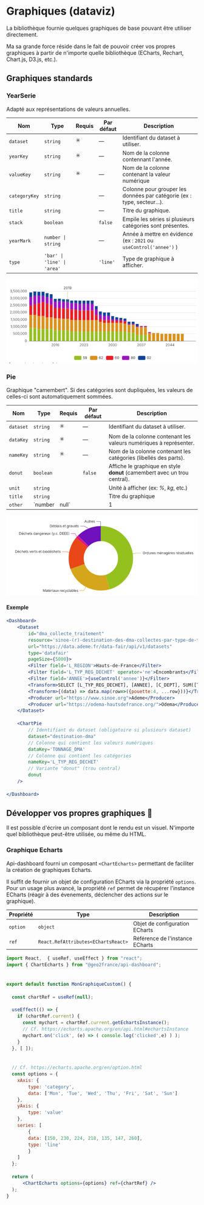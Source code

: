 # Graphiques (dataviz)

La bibliothèque fournie quelques graphiques de base pouvant être utiliser
directement.

Ma sa grande force réside dans le fait de pouvoir créer vos propres graphiques à
partir de n'importe quelle bibliothèque (ECharts, Rechart, Chart.js, D3.js, etc.).

## Graphiques standards

### YearSerie

Adapté aux représentations de valeurs annuelles.


| Nom           | Type                      | Requis | Par défaut | Description |
|----------------|---------------------------|--------|------------|-------------|
| `dataset`      | `string`                  | ✳️      | —          | Identifiant du dataset à utiliser. |
| `yearKey`      | `string`                  | ✳️      | —          | Nom de la colonne contennant l'année. |
| `valueKey`     | `string`                  | ✳️      | —          | Nom de la colonne contenant la valeur numérique |
| `categoryKey`  | `string`                  |        | —          | Colonne pour grouper les données par catégorie (ex : type, secteur...). |
| `title`        | `string`                  |        | —          | Titre du graphique. |
| `stack`        | `boolean`                 |        | `false`    | Empile les séries si plusieurs catégories sont présentes. |
| `yearMark`     | `number \| string`        |        | —          | Année à mettre en évidence (ex : `2021` ou `useControl('annee')` ) |
| `type`         | `'bar' \| 'line' \| 'area'` |        | `'line'` | Type de graphique à afficher. |

![yearserie](yearserie.png)


### Pie

Graphique "camembert".
Si des catégories sont dupliquées, les valeurs de celles-ci sont automatiquement sommées.

| Nom        | Type         | Requis | Par défaut | Description                                                                 |
|------------|--------------|--------|------------|-----------------------------------------------------------------------------|
| `dataset`  | `string`     | ✳️     | —          | Identifiant du dataset à utiliser.                                          |
| `dataKey`  | `string`     | ✳️     | —          | Nom de la colonne contenant les valeurs numériques à représenter.           |
| `nameKey`  | `string`     | ✳️     | —          | Nom de la colonne contenant les catégories (libellés des parts).            |
| `donut`    | `boolean`    |      | `false`    | Affiche le graphique en style **donut** (camembert avec un trou central).   |
| `unit `    | `string `    |      |            | Unité à afficher (ex: _%_, _kg_, etc.)   |
| `title `   | `string `    |      |            | Titre du graphique |
| `other`    | `number | null`|   |  1         | Regrouper les catégories représentant moins de x% dans une catégorie "Autres". `null` pour désactiver | 

![pie screenshot](screenshot_pie.png)

#### Exemple

```jsx
<Dashboard>
    <Dataset 
        id="dma_collecte_traitement" 
        resource='sinoe-(r)-destination-des-dma-collectes-par-type-de-traitement/lines'
        url="https://data.ademe.fr/data-fair/api/v1/datasets"
        type='datafair'
        pageSize={5000}>
        <Filter field='L_REGION'>Hauts-de-France</Filter>
        <Filter field='L_TYP_REG_DECHET' operator='ne'>Encombrants</Filter>
        <Filter field='ANNEE'>{useControl('annee')}</Filter>
        <Transform>SELECT [L_TYP_REG_DECHET], [ANNEE], [C_DEPT], SUM([TONNAGE_DMA]) as [TONNAGE_DMA] FROM ? GROUP BY [ANNEE], [C_DEPT], [L_TYP_REG_DECHET]</Transform>
        <Transform>{(data) => data.map(row=>({pouette:4, ...row}))}</Transform>
        <Producer url="https://www.sinoe.org">Ademe</Producer>
        <Producer url="https://odema-hautsdefrance.org/">Odema</Producer>
    </Dataset>

    <ChartPie 
        // Identifiant du dataset (obligatoire si plusieurs dataset)
        dataset="destination-dma" 
        // Colonne qui contient les valeurs numériques
        dataKey='TONNAGE_DMA' 
        // Colonne qui contient les catégories
        nameKey='L_TYP_REG_DECHET'
        // Variante "donut" (trou central)
        donut 
    />

</Dashboard>
```

## Développer vos propres graphiques 🔧

Il est possible d'écrire un composant dont le rendu est un visuel.
N'importe quel bibliothèque peut-être utilisée, ou même du HTML.

### Graphique Echarts

Api-dashboard fourni un composant `<ChartEcharts>` permettant de faciliter la création de graphiques Echarts.

Il suffit de fournir un objet de configuration ECharts via la propriété `options`.
Pour un usage plus avancé, la propriété `ref` permet de récupérer l'instance ECharts (réagir à des évenements, déclencher des actions sur le graphique).



| Propriété        | Type          | Description                                                                 |
|------------|---------------|-----------------------------------------------------------------------------|
| `option `  | `object`      | Objet de configuration ECharts                                         |
| `ref`  | `React.RefAttributes<EChartsReact>`      |   Référence de l'instance ECharts  |


```jsx
import React,  { useRef, useEffect } from "react";
import { ChartEcharts } from "@geo2france/api-dashboard";


export default function MonGraphiqueCustom() {

  const chartRef = useRef(null);

  useEffect(() => {
    if (chartRef.current) {
      const mychart = chartRef.current.getEchartsInstance();
      // Cf. https://echarts.apache.org/en/api.html#echartsInstance
      mychart.on('click', (e) => ( console.log('clicked',e) ) );
    }  
  }, [ ]);


  // Cf. https://echarts.apache.org/en/option.html
  const options = {
    xAxis: {
        type: 'category',
        data: ['Mon', 'Tue', 'Wed', 'Thu', 'Fri', 'Sat', 'Sun']
    },
    yAxis: {
        type: 'value'
    },
    series: [
        {
        data: [150, 230, 224, 218, 135, 147, 260],
        type: 'line'
        }
    ]
  };

  return (
      <ChartEcharts options={options} ref={chartRef} />
  );
}
```
